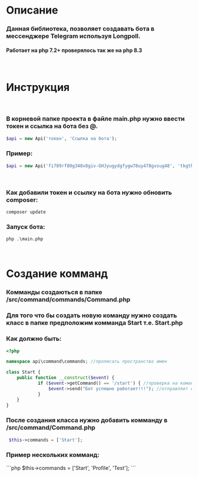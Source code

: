 <h1>Описание</h1>
<h3>Данная библиотека, позволяет создавать бота в мессенджере Telegram используя Longpoll.</h3>
<h4>Работает на php 7.2+ проверялось так же на php 8.3</h4>
<br>
<h1>Инструкция</h1>
<br>
<h3>В корневой папке проекта в файле main.php нужно ввести токен и ссылка на бота без @.</h3>

```php
$api = new Api('токен', 'Ссылка на бота'); 
```

<h3>Пример:</h3>

```php
$api = new Api('fi789rf80g348v8giv-GHJyugydgfygw78uy478gvsug48', 'tkgthis_bot'); 
```
<br>
<h3>Как добавили токен и ссылку на бота нужно обновить composer:</h3>

```
composer update
```
<h3>Запуск бота:</h3>

```
php .\main.php
```

<br>
<h1>Создание комманд</h1>
<h3>Комманды создаються в папке /src/command/commands/Command.php</h3>

<h3>Для того что бы создать новую команду нужно создать класс в папке предположим комманда Start т.е. Start.php</h3>
<h3>Как должно быть: </h3>


```php
<?php

namespace api\command\commands; //прописать пространство имен

class Start { 
    public function __construct($event) {
            if ($event->getCommand() == '/start') { //проверка на команду
                $event->send("Бот успешно работает!!!"); //отправляет сообщение пользователю!
            }
    }
}
```

<h3>После создания класса нужно добавить комманду в /src/command/Command.php</h3>

```php
 $this->commands = ['Start'];
```

<h3>Пример нескольких комманд: </h3>
```php
 $this->commands = ['Start', 'Profile', 'Test'];
```

